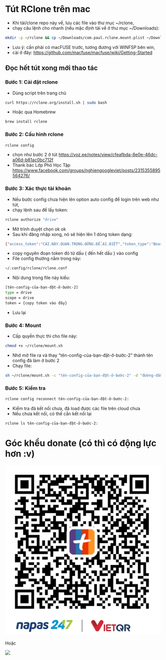 
# Tút RClone trên mac

- Khi tải/clone repo này về, lưu các file vào thư mục ~/rclone, 
- chạy câu lệnh cho nhanh (nếu mặc định tải về ở thư mục ~/Downloads):
```bash
mkdir -p ~/rclone && cp ~/Downloads/com.paul.rclone.mount.plist ~/Downloads/mount.sh ~/rclone/
```
- Lưu ý: cần phải có macFUSE trước, tương đương với WINFSP bên win, 
- cài ở đây: https://github.com/macfuse/macfuse/wiki/Getting-Started

## Đọc hết tút xong mới thao tác

### Bước 1: Cài đặt rclone
- Dùng script trên trang chủ
```bash
curl https://rclone.org/install.sh | sudo bash
```
- Hoặc qua Homebrew
```bash
brew install rclone
```

### Bước 2: Cấu hình rclone
```bash
rclone config
```
- chọn như bước 2 ở tút https://voz.ee/notes/view/cfeafbda-8e0e-46dc-a06d-b81ac0bc712f
- Thank bác Lớp Phó Học Tập https://www.facebook.com/groups/nghiengoogleviet/posts/2315355895564276/

### Bước 3: Xác thực tài khoản
- Nếu bước config chưa hiện lên option auto config để login trên web như tút, 
- chạy lệnh sau để lấy token:
```bash
rclone authorize "drive"
```
- Mở trình duyệt chọn ok ok
- Sau khi đăng nhập xong, nó sẽ hiện lên 1 dòng token dạng:
```bash
{"access_token":"CÁI.NÀY.QUAN.TRỌNG.ĐỪNG.ĐỂ.AI.BIẾT","token_type":"Bearer","refresh_token":"AI.LẤY.ĐƯỢC.TOKEN.LÀ.CÓ.THỂ.LẤY.ĐƯỢC.DRIVE.CỦA.MÌNH","expiry":"THẾ.NÊN.TRƯỚC.KHI.MỞ.RA.XEM.THÌ.NGÓ.XEM.SAU.LƯNG.CÓ.AI.KHÔNG"}
```
- copy nguyên đoạn token đó từ dấu { đến hết dấu } vào config
- File config thường nằm trong này: 
```bash
~/.config/rclone/rclone.conf
```
- Nội dung trong file này kiểu:
```bash
[tên-config-của-bạn-đặt-ở-bước-2]
type = drive
scope = drive
token = {copy token vào đây}
```
- Lưu lại

### Bước 4: Mount
- Cấp quyền thực thi cho file này: 
```bash
chmod +x ~/rclone/mount.sh
```
- Nhớ mở file ra và thay "tên-config-của-bạn-đặt-ở-bước-2" thành tên config đã làm ở bước 2
- Chạy file: 
```bash
sh ~/rclone/mount.sh -c "tên-config-của-bạn-đặt-ở-bước-2" -d "đường-dẫn-đến-thư-mục-mount"
```

### Bước 5: Kiểm tra
```bash
rclone config reconnect tên-config-của-bạn-đặt-ở-bước-2:
```
- Kiểm tra đã kết nối chưa, đã load được các file trên cloud chưa
- Nếu chưa kết nối, có thể cần kết nối lại
```bash
rclone ls tên-config-của-bạn-đặt-ở-bước-2:
```

# Góc khều donate (có thì có động lực hơn :v)
![qr_paul](qr_paul.jpg)

Hoặc

<a href="https://www.paypal.com/paypalme/hungpham2302" target="_blank"><img src="https://img.shields.io/badge/PayPal-00457C?style=for-the-badge&logo=paypal&logoColor=white" /></a>
